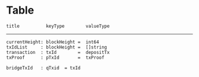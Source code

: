 # Table

    title          keyType        valueType

------------------------------------------------------

    currentHeight: blockHeight =  int64
    txIdList     : blockHeight =  []string
    transaction  : txId        =  depositTx 
    txProof      : pTxId       =  txProof 
    
    bridgeTxId   : qTxid  = txId
    